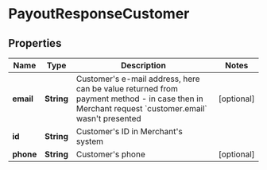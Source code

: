 
# PayoutResponseCustomer

## Properties
Name | Type | Description | Notes
------------ | ------------- | ------------- | -------------
**email** | **String** | Customer&#39;s e-mail address, here can be value returned from payment method - in case then in Merchant request &#x60;customer.email&#x60; wasn&#39;t presented |  [optional]
**id** | **String** | Customer&#39;s ID in Merchant&#39;s system | 
**phone** | **String** | Customer&#39;s phone |  [optional]




